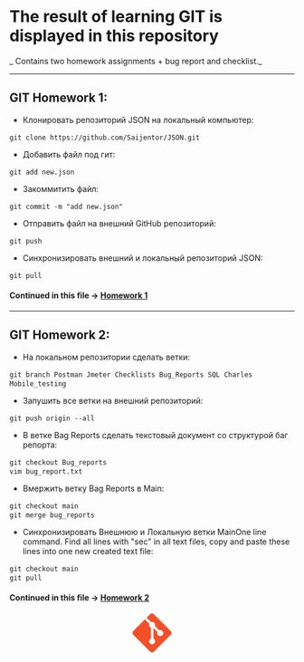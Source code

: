 # The result of learning GIT is displayed in this repository
_ Contains two homework assignments + bug report and checklist._
***
## GIT Homework 1:
* Клонировать репозиторий JSON на локальный компьютер:
``` 
git clone https://github.com/Saijentor/JSON.git
```
* Добавить файл под гит:
```
git add new.json
```
* Закоммитить файл:
```
git commit -m "add new.json"
```
* Отправить файл на внешний GitHub репозиторий:
```
git push
```
* Синхронизировать внешний и локальный репозиторий JSON:
```
git pull
```
#### Continued in this file -> [Homework 1](https://github.com/Saijentor/GIT/blob/main/HWGIT.TXT)

***

## GIT Homework 2:
* На локальном репозитории сделать ветки:
````
git branch Postman Jmeter Checklists Bug_Reports SQL Charles Mobile_testing
````
* Запушить все ветки на внешний репозиторий:
```
git push origin --all
```
* В ветке Bag Reports сделать текстовый документ со структурой баг репорта:
```
git checkout Bug_reports
vim bug_report.txt
```
* Вмержить ветку Bag Reports в Main:
```
git checkout main
git merge bug_reports
```
* Синхронизировать Внешнюю и Локальную ветки MainOne line command. Find all lines with "sec" in all text files, copy and paste these lines into one new created text file:
```
git checkout main
git pull
```
#### Continued in this file -> [Homework 2](https://github.com/Saijentor/GIT/blob/main/HWGIT2.TXT)
<div align="center">
<img src="https://raw.githubusercontent.com/devicons/devicon/1119b9f84c0290e0f0b38982099a2bd027a48bf1/icons/git/git-original.svg" width="70px"/>
</div>
